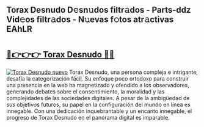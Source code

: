## Torax Desnudo D𝚎sn𝚞dos filtr𝚊dos - Parts-ddz Vid𝚎os filtr𝚊dos - N𝚞evas f𝚘tos atr𝚊ctivas EAhLR

# <h2><a href="http://mb9ux41.tromn.icu/?c=Torax+Desnudo">🔗👉👉👉 Torax Desnudo 🔗🔗</a></h2>

[![Torax Desnudo nuevo](https://i.imgur.com/pEAQMta.gif)](http://mb9ux41.tromn.icu/?c=Torax+Desnudo)
Torax Desnudo, una persona compleja e intrigante, desafía la categorización fácil. Su enfoque poco ortodoxo para construir una presencia en la web ha magnetizado y ofendido a los observadores, generando debates sobre el consentimiento, la moralidad y las complejidades de las sociedades digitales. A pesar de la ambigüedad de sus objetivos futuros, su papel en la configuración del mundo en línea es innegable. Con una dedicación inquebrantable y un encanto innegable, el progreso de Torax Desnudo en el panorama digital es imparable.
